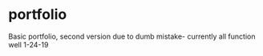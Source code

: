 # portfolio
Basic portfolio, second version due to dumb mistake- currently all function well 1-24-19
